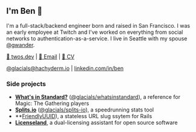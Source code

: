 ## I'm Ben 👋

I'm a full-stack/backend engineer born and raised in San Francisco. I was an early employee at Twitch and I've worked on everything from social networks to authentication-as-a-service. I live in Seattle with my spouse [@gwander][summer].

[🧰 twos.dev][website] | [📧 Email][email] | [📄 CV][resume]

[@glacials@hachyderm.io][mastodon] | [linkedin.com/in/ben][linkedin]

### Side projects

- **[What's in Standard?][whatsinstandard]** ([@glacials/whatsinstandard][whatsinstandard-github]), a reference for Magic: The Gathering players
- **[Splits.io][splits.io]** ([@glacials/splits-io][splits.io-github]), a speedrunning stats tool
- **[FriendlyUUID][friendly_uuid]), a stateless URL slug ssytem for Rails
- **[Licenseland][licenseland]**, a dual-licensing assistant for open source software

[email]: mailto:ben@twos.dev
[friendly_uuid]: https://github.com/glacials/friendly_uuid
[housebot-github]: https://github.com/glacials/housebot
[licenseland]: https://license.land
[linkedin]: https://linkedin.com/in/ben
[llnl]: https://llnl.gov
[llnl-github]: https://github.com/llnl
[resume]: https://twos.dev/ben-carlsson-resume.pdf
[mastodon]: https://hachyderm.io/@glacials
[splits.io]: https://splits.io
[splits.io-github]: https://github.com/glacials/splits-io
[summer]: https://github.com/gwander
[sunpower]: https://sunpower.com
[sunpower-github]: https://github.com/sunpower
[talks-github]: https://github.com/glacials/talks
[twitter]: https://twitter.com/glcls
[twitch]: https://twitch.tv
[twitch-github]: https://github.com/twitchtv
[whatsinstandard]: https://whatsinstandard.com
[whatsinstandard-github]: https://github.com/glacials/whatsinstandard
[yourbase]: https://yourbase.io
[yourbase-github]: https://github.com/yourbase
[website]: https://twos.dev

